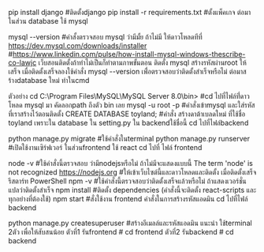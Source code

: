 pip install django #ติดตั้งdjango
pip install -r requirements.txt #ตั้งแพ็คเกจ
ต่อมาในส่วน database ใช้ mysql

mysql --version #คำสั้งตรวจสอบ mysql ว่ามีมั้ย
ถ้าไม่มี ให้ดาวโหลดทีที่ https://dev.mysql.com/downloads/installer #https://www.linkedin.com/pulse/how-install-mysql-windows-thescribe-co-lawjc เว็บสอนติดตั้งถ้าทำไม่เป็นก็ทำตามภาพขั้นตอน
ติดตั้ง mysql สร้างรหัสผ่านroot ให้เสร็จ
เมื่อติดตั้งเสร็จลองใช้คำสั่ง mysql --version เพื่่อตรวจสอบว่าติดตั้งสำเร็จหรือไม่
ต่อมาสร้างdatabase ใหม่ ทำในcmd

ตัวอย่าง cd C:\Program Files\MySQL\MySQL Server 8.0\bin> #cd ไปที่ไฟล์ที่่ดาวโหลด mysql มา คัดลอกpath ถึงตัว bin เลย
mysql -u root -p #คำสั่งเข้าmysql และใส่รหัสที่เราสร้างไว้ตอนติดตั้ง
CREATE DATABASE toyland; #คำสั่ง สร้างดาต้าเบลดใหม่ ที่ใช้ชื่อ toyland เพราะใน database ใน setting.py ใน backendใช้ชื่อนี้
cd ไปที่ไฟล์backend

python manage.py migrate #ใช้คำสั่งในterminal
python manage.py runserver #เปิดใช้งานเซิร์ฟเวอร์
ในส่วนfrontend ใช้ react cd ไปที่ ไฟล์ frontend

node -v #ใช้คำสั่งนี้ตรวจสอบ ว่ามีnodejsหรือไม่ ถ้าไม่มีจะแสดงแบบนี้ The term 'node' is not recognized
https://nodejs.org #ให้เข้าเว็บไซต์นี้และดาวโหลดและติดตั้ง เมื่อติดตั้งเสร็จรีสตาร์ท PowerShell
npm -v #ใช้คำสั่งนี้ตรวจสอบว่าติดตั้งเสร็จแล้วหรือไม่ ถ้าแสดงเวอร์ชั่นแปลว่าติดตั้งสำเร็จ
npm install #ติดตั้ง dependencies (คำสั่งนี้จะติดตั้ง react-scripts และทุกอย่างที่ต้องใช้)
npm start #สั่งใช้งาน frontend
คำสั่งในการสร้างรหัสแอดมิน cd ไปที่ไฟล์ backend

python manage.py createsuperuser #สร้างอีเมลล์และรหัสแอดมิน
แนะนำ ใช้terminal 2ตัว เพื่อให้สับสนน้อย ตัวที่1 รันfrontend # cd frontend ตัวที่2 รันbackend # cd backend
